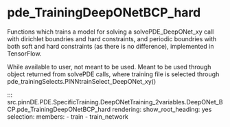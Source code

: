 # pde_TrainingDeepONetBCP_hard

Functions which trains a model for solving a solvePDE_DeepONet_xy call with dirichlet boundries and hard constraints, and 
periodic boundries with both soft and hard constraints (as there is no difference), implemented in TensorFlow.

While available to user, not meant to be used. Meant to be used through
object returned from solvePDE calls, where training file is selected through pde_trainingSelects.PINNtrainSelect_DeepONet_xy()

::: src.pinnDE.PDE.SpecificTraining.DeepONetTraining_2variables.DeepONet_BCP.pde_TrainingDeepONetBCP_hard
    rendering:
      show_root_heading: yes
    selection:
      members:
        - train
        - train_network